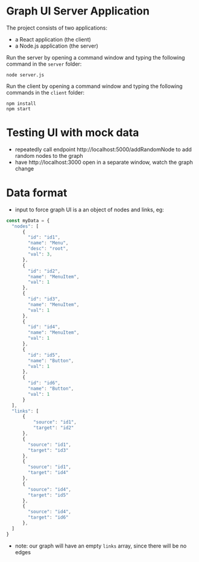 # Graph UI Server Application

The project consists of two applications:

- a React application (the client)
- a Node.js application (the server)

Run the server by opening a command window and typing the following command in the `server` folder:

```shell
node server.js
```

Run the client by opening a command window and typing the following commands in the `client` folder:

```shell
npm install
npm start
```

# Testing UI with mock data

- repeatedly call endpoint http://localhost:5000/addRandomNode to add random nodes to the graph
- have http://localhost:3000 open in a separate window, watch the graph change

# Data format
- input to force graph UI is a an object of nodes and links, eg: 
```js
const myData = {
  "nodes": [ 
      { 
        "id": "id1",
        "name": "Menu",
        "desc": "root",
        "val": 3,
      },
      { 
        "id": "id2",
        "name": "MenuItem",
        "val": 1
      },
      { 
        "id": "id3",
        "name": "MenuItem",
        "val": 1
      },
      { 
        "id": "id4",
        "name": "MenuItem",
        "val": 1
      },
      { 
        "id": "id5",
        "name": "Button",
        "val": 1
      },
      { 
        "id": "id6",
        "name": "Button",
        "val": 1 
      }
  ],
  "links": [
      {
          "source": "id1",
          "target": "id2"
      },
      {
        "source": "id1",
        "target": "id3"
      },
      {
        "source": "id1",
        "target": "id4"
      },
      {
        "source": "id4",
        "target": "id5"
      },
      {
        "source": "id4",
        "target": "id6"
      },
  ]
}
```
- note: our graph will have an empty `links` array, since there will be no edges

